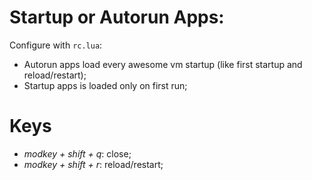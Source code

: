 # Startup or Autorun Apps:

Configure with `rc.lua`:

* Autorun apps load every awesome vm startup (like first startup and
  reload/restart);
* Startup apps is loaded only on first run;

# Keys

* *modkey + shift + q*: close;
* *modkey + shift + r*: reload/restart;
